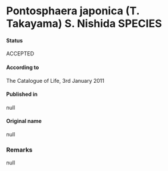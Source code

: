 Pontosphaera japonica (T. Takayama) S. Nishida SPECIES
=======

#### Status
ACCEPTED

#### According to
The Catalogue of Life, 3rd January 2011

#### Published in
null

#### Original name
null

### Remarks
null